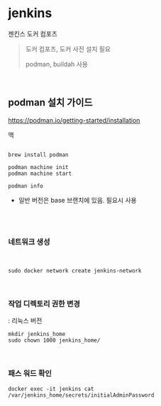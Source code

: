 # jenkins
젠킨스 도커 컴포즈




> 도커 컴포즈, 도커 사전 설치 필요
> 
>  
> 
> podman, buildah 사용


<br>

## podman 설치 가이드

https://podman.io/getting-started/installation


맥

```shell

brew install podman

podman machine init
podman machine start

podman info

```




* 일반 버전은 base 브랜치에 있음. 필요시 사용


<br>
<br>


### 네트워크 생성

<br>

```
sudo docker network create jenkins-network

```

<br>


### 작업 디렉토리 권한 변경
: 리눅스 버전
```
mkdir jenkins_home
sudo chown 1000 jenkins_home/

```

<br>

### 패스 워드 확인
```
docker exec -it jenkins cat /var/jenkins_home/secrets/initialAdminPassword

```
